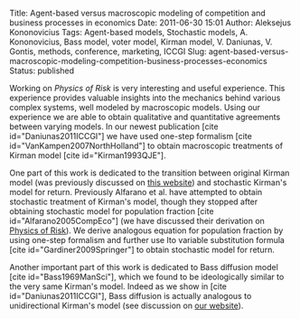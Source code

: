 Title: Agent-based versus macroscopic modeling of competition and business processes in economics
Date: 2011-06-30 15:01
Author: Aleksejus Kononovicius
Tags: Agent-based models, Stochastic models, A. Kononovicius, Bass model, voter model, Kirman model, V. Daniunas, V. Gontis, methods, conference, marketing, ICCGI
Slug: agent-based-versus-macroscopic-modeling-competition-business-processes-economics
Status: published

Working on *Physics of Risk* is very interesting and
useful experience. This experience provides valuable insights into the
mechanics behind various complex systems, well modeled by macroscopic
models. Using our experience we are able to obtain qualitative and
quantitative agreements between varying models. In our newest
publication \[cite id="Daniunas2011ICCGI"\] we have used one-step
formalism \[cite id="VanKampen2007NorthHolland"\] to obtain macroscopic
treatments of Kirman model \[cite id="Kirman1993QJE"\].

<!--more-->

One part of this work is dedicated to the transition between original
Kirman model (was previously discussed on [this
website](/kirman-ants "Kirman's ant colony model on Physics of Risk"))
and stochastic Kirman's model for return. Previously Alfarano et al.
have attempted to obtain stochastic treatment of Kirman's model, though
they stopped after obtaining stochastic model for population fraction
\[cite id="Alfarano2005CompEco"\] (we have discussed their derivation on
[Physics of
Risk](/stochastic-ant-colony-model "Stochastic ant colony model on Physics of Risk")).
We derive analogous equation for population fraction by using one-step
formalism and further use Ito variable substitution formula \[cite
id="Gardiner2009Springer"\] to obtain stochastic model for return.

Another important part of this work is dedicated to Bass diffusion model
\[cite id="Bass1969ManSci"\], which we found to be ideologically similar to
the very same Kirman's model. Indeed as we show in \[cite
id="Daniunas2011ICCGI"\], Bass diffusion is actually analogous to
unidirectional Kirman's model (see discussion on [our
website](/unidirectional-kirman-model "Unidirectional Kirman model on Physics of Risk")).
